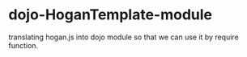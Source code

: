 dojo-HoganTemplate-module
=========================

translating hogan.js into dojo module so that we can use it by require function.
